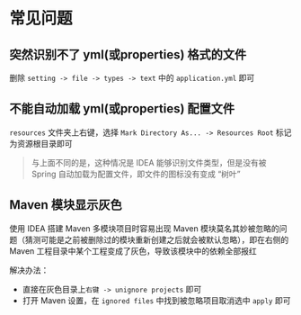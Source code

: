 # 常见问题

## 突然识别不了 yml(或properties) 格式的文件

删除 `setting -> file -> types -> text` 中的 `application.yml` 即可

## 不能自动加载 yml(或properties) 配置文件

`resources` 文件夹上右键，选择 `Mark Directory As... -> Resources Root` 标记为资源根目录即可

> 与上面不同的是，这种情况是 IDEA 能够识别文件类型，但是没有被 Spring 自动加载为配置文件，即文件的图标没有变成 “树叶”

## Maven 模块显示灰色

使用 IDEA 搭建 Maven 多模块项目时容易出现 Maven 模块莫名其妙被忽略的问题（猜测可能是之前被删除过的模块重新创建之后就会被默认忽略），即在右侧的 Maven 工程目录中某个工程变成了灰色，导致该模块中的依赖全部报红

解决办法：

* 直接在灰色目录上`右键 -> unignore projects` 即可  
* 打开 Maven 设置，在 `ignored files` 中找到被忽略项目取消选中 `apply` 即可